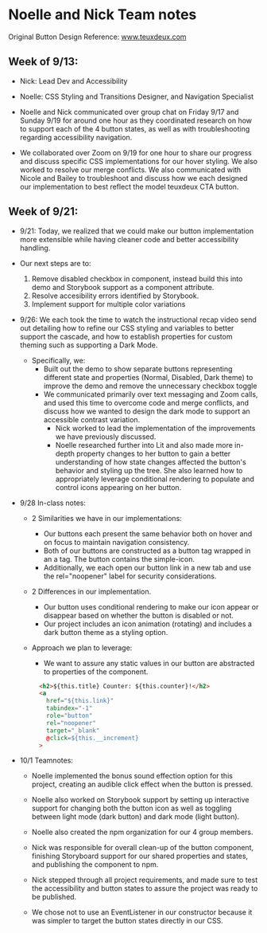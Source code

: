 # Noelle and Nick Team notes

Original Button Design Reference: www.teuxdeux.com

## Week of 9/13:

* Nick: Lead Dev and Accessibility
* Noelle: CSS Styling and Transitions Designer, and Navigation Specialist

* Noelle and Nick communicated over group chat on Friday 9/17 and Sunday 9/19 for around one hour as they coordinated research on how to support each of the 4 button states, as well as with troubleshooting regarding accessibility navigation. 
* We collaborated over Zoom on 9/19 for one hour to share our progress and discuss specific CSS implementations for our hover styling. We also worked to resolve our merge conflicts. We also communicated with Nicole and Bailey to troubleshoot and discuss how we each designed our implementation to best reflect the model teuxdeux CTA button.


## Week of 9/21:
* 9/21: Today, we realized that we could make our button implementation more extensible while having cleaner code and better accessibility handling. 
* Our next steps are to:
  1. Remove disabled checkbox in component, instead build this into demo and Storybook support as a component attribute.
  2. Resolve accesibility errors identified by Storybook.
  3. Implement support for multiple color variations

* 9/26: We each took the time to watch the instructional recap video send out detailing how to refine our CSS styling and variables to better support the cascade, and how to establish properties for custom theming such as supporting a Dark Mode.
  * Specifically, we:
    * Built out the demo to show separate buttons representing different state and properties (Normal, Disabled, Dark theme) to improve the demo and remove the unnecessary checkbox toggle
    * We communicated primarily over text messaging and Zoom calls, and used this time to overcome code and merge conflicts, and discuss how we wanted to design the dark mode to support an accessible contrast variation.
      * Nick worked to lead the implementation of the improvements we have previously discussed.
      * Noelle researched further into Lit and also made more in-depth property changes to her button to gain a better understanding of how state changes affected the button's behavior and styling up the tree. She also learned how to appropriately leverage conditional rendering to populate and control icons appearing on her button.



* 9/28 In-class notes:
  * 2 Similarities we have in our implementations:
    * Our buttons each present the same behavior both on hover and on focus to maintain navigation consistency.
    * Both of our buttons are constructed as a button tag wrapped in an a tag. The button contains the simple-icon.
    * Additionally, we each open our button link in a new tab and use the rel="noopener" label for security considerations.

  * 2 Differences in our implementation.
    * Our button uses conditional rendering to make our icon appear or disappear based on whether the button is disabled or not.
    * Our project includes an icon animation (rotating) and includes a dark button theme as a styling option.
  * Approach we plan to leverage:
    * We want to assure any static values in our button are abstracted to properties of the component.
    ```html
      <h2>${this.title} Counter: ${this.counter}!</h2>
      <a
        href="${this.link}"
        tabindex="-1"
        role="button"
        rel="noopener"
        target="_blank"
        @click=${this.__increment}
      >
    ```


* 10/1 Teamnotes:
  * Noelle implemented the bonus sound effection option for this project, creating an audible click effect when the button is pressed.
  * Noelle also worked on Storybook support by setting up interactive support for changing both the button icon as well as toggling between light mode (dark button) and dark mode (light button).
  * Noelle also created the npm organization for our 4 group members.
  * Nick was responsible for overall clean-up of the button component, finishing Storyboard support for our shared properties and states, and publishing the component to npm.
  * Nick stepped through all project requirements, and made sure to test the accessibility and button states to assure the project was ready to be published.


  * We chose not to use an EventListener in our constructor because it was simpler to target the button states directly in our CSS.
